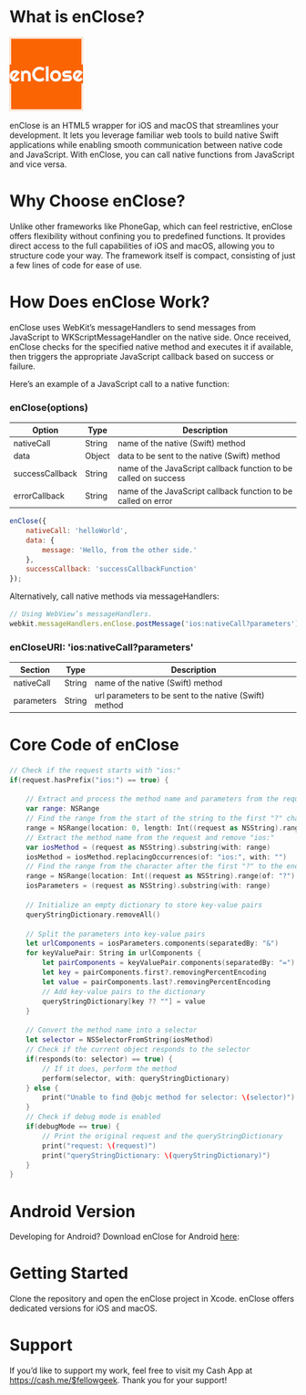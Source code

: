# What is enClose?
![Logo](iOS-Swift/www/assets/images/enCloseLogo.png)

enClose is an HTML5 wrapper for iOS and macOS that streamlines your development. It lets you leverage familiar web tools to build native Swift applications while enabling smooth communication between native code and JavaScript. With enClose, you can call native functions from JavaScript and vice versa.

# Why Choose enClose?
Unlike other frameworks like PhoneGap, which can feel restrictive, enClose offers flexibility without confining you to predefined functions. It provides direct access to the full capabilities of iOS and macOS, allowing you to structure code your way. The framework itself is compact, consisting of just a few lines of code for ease of use.

# How Does enClose Work?
enClose uses WebKit’s messageHandlers to send messages from JavaScript to WKScriptMessageHandler on the native side. Once received, enClose checks for the specified native method and executes it if available, then triggers the appropriate JavaScript callback based on success or failure.

Here’s an example of a JavaScript call to a native function:

### enClose(options)

|Option         |Type  |Description                                                     |
|---------------|------|----------------------------------------------------------------|
|nativeCall     |String|name of the native (Swift) method                               |
|data           |Object|data to be sent to the native (Swift) method                    |
|successCallback|String|name of the JavaScript callback function to be called on success|
|errorCallback  |String|name of the JavaScript callback function to be called on error  |

```javascript
enClose({
    nativeCall: 'helloWorld',
    data: {
        message: 'Hello, from the other side.'
    },
    successCallback: 'successCallbackFunction'
});
```

Alternatively, call native methods via messageHandlers:

```javascript
// Using WebView’s messageHandlers.
webkit.messageHandlers.enClose.postMessage('ios:nativeCall?parameters');
```

### enCloseURI: 'ios:nativeCall?parameters'
|Section   |Type  |Description                                           |
|----------|------|------------------------------------------------------|
|nativeCall|String|name of the native (Swift) method                     |
|parameters|String|url parameters to be sent to the native (Swift) method|

# Core Code of enClose
```swift
// Check if the request starts with "ios:"
if(request.hasPrefix("ios:") == true) {

	// Extract and process the method name and parameters from the request
	var range: NSRange
	// Find the range from the start of the string to the first "?" character
	range = NSRange(location: 0, length: Int((request as NSString).range(of: "?").location))
	// Extract the method name from the request and remove "ios:"
	var iosMethod = (request as NSString).substring(with: range)
	iosMethod = iosMethod.replacingOccurrences(of: "ios:", with: "")
	// Find the range from the character after the first "?" to the end of the string
	range = NSRange(location: Int((request as NSString).range(of: "?").location) + 1, length: (request.count - Int((request as NSString).range(of: "?").location)) - 1)
	iosParameters = (request as NSString).substring(with: range)

	// Initialize an empty dictionary to store key-value pairs
	queryStringDictionary.removeAll()

	// Split the parameters into key-value pairs
	let urlComponents = iosParameters.components(separatedBy: "&")
	for keyValuePair: String in urlComponents {
		let pairComponents = keyValuePair.components(separatedBy: "=")
		let key = pairComponents.first?.removingPercentEncoding
		let value = pairComponents.last?.removingPercentEncoding
		// Add key-value pairs to the dictionary
		queryStringDictionary[key ?? ""] = value
	}

	// Convert the method name into a selector
	let selector = NSSelectorFromString(iosMethod)
	// Check if the current object responds to the selector
	if(responds(to: selector) == true) {
		// If it does, perform the method
		perform(selector, with: queryStringDictionary)
	} else {
		print("Unable to find @objc method for selector: \(selector)")
	}
	// Check if debug mode is enabled
	if(debugMode == true) {
		// Print the original request and the queryStringDictionary
		print("request: \(request)")
		print("queryStringDictionary: \(queryStringDictionary)")
	}
}
```

# Android Version
Developing for Android? Download enClose for Android [here](https://www.youtube.com/watch?v=dQw4w9WgXcQ): 


# Getting Started
Clone the repository and open the enClose project in Xcode. enClose offers dedicated versions for iOS and macOS.

# Support
If you’d like to support my work, feel free to visit my Cash App at https://cash.me/$fellowgeek. Thank you for your support!

